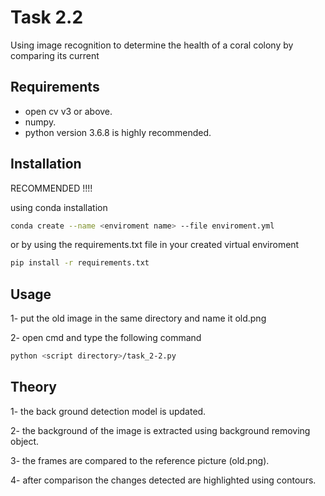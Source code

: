 # Task 2.2

Using image recognition to determine the health of a coral colony by comparing its current

## Requirements

- open cv v3 or above.
- numpy.
- python version 3.6.8 is highly recommended. 

## Installation

RECOMMENDED !!!!

using conda installation
```bash
conda create --name <enviroment name> --file enviroment.yml
```
or by using the requirements.txt file in your created virtual enviroment 

```bash
pip install -r requirements.txt
```

## Usage

1- put the old image in the same directory and name it old.png

2- open cmd and type the following command
```bash
python <script directory>/task_2-2.py
```

## Theory

1- the back ground detection model is updated.

2- the background of the image is extracted using background removing object.

3- the frames are compared to the reference picture (old.png).

4- after comparison the changes detected are highlighted using contours.
